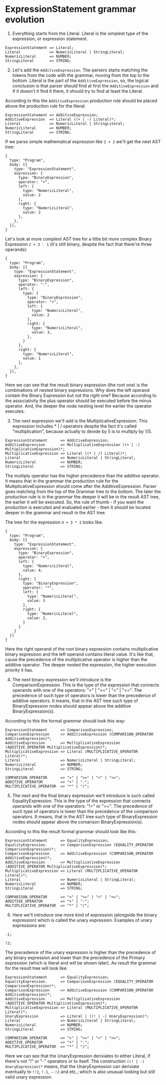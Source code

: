 # ExpressionStatement grammar evolution

1. Everything starts from the Literal. Literal is the simplest type of the expression, or expression statement.

```
ExpressionStatement => Literal;
Literal             => NumericLiteral | StringLiteral;
NumericLiteral      => NUMBER;
StringLiteral       => STRING;
```

2. Let's add the `AdditiveExpression`. The parsers starts matching the tokens from the code with the grammar, moving from the top to the bottom. Literal is the
part of the `AdditiveExpression`, so, the logical conclusion is that parser should find at first the `AdditiveExpression` and if it doesn't it find it there,
it should try to find at least the Literal.

According to this the `AdditiveExpression` production rule should be placed above the production rule for the literal.

```
ExpressionStatement => AdditiveExpression;
AdditiveExpression  => Literal ((+ | -) Literal)*;
Literal             => NumericLiteral | StringLiteral;
NumericLiteral      => NUMBER;
StringLiteral       => STRING;
```

If we parse simple mathematical expression like `2 + 2` we'll get the next AST tree:

```
{
  type: "Program",
  body: [{
    type: "ExpressionStatement",
    expression: {
      type: "BinaryExpression",
      operator: "+",
      left: {
        type: "NumericLiteral",
        value: 2
      },
      right: {
        type: "NumericLiteral",
        value: 2
      },
    },
  }],
}
```

Let's look at more complext AST tree for a little bit more complex Binary Expression `2 + 3 - 1` (it's still binary, despite the fact that there're three operands):

```
{
  type: "Program",
  body: [{
    type: "ExpressionStatement",
    expression: {
      type: "BinaryExpression",
      operator: "-",
      left: {
        type: {
          type: "BinaryExpression",
          operator: "+",
          left: {
            type: "NumericLiteral",
            value: 2
          },
          right: {
            type: "NumericLiteral",
            value: 3,
          },
        }
      },
      right: {
        type: "NumericLiteral",
        value: 1
      },
    },
  }],
}
```

Here we can see that the result binary expression (the root one) is the combinations of nested binary expressions. Why does the left operand contain the Binary Expression but not the right one? Because according to the associativity the plus operator should be executed before the minus operator. And, the deeper the node nesting level the earlier the operator executes.

3. The next expression we'll add is the MultiplicativeExpression. This expression includes * | / operators despite the fact it's called "multiplication", because actually to devide by 5 is to multiply by 1/5.

```
ExpressionStatement      => AdditiveExpression;
AdditiveExpression       => MultiplicativeExpression ((+ | -) MultiplicativeExpression)*;
MultiplicativeExpression => Literal ((* | /) Literal)*;
Literal                  => NumericLiteral | StringLiteral;
NumericLiteral           => NUMBER;
StringLiteral            => STRING;
```

The multiply operator has the higher precedence than the additive operator. It means that in the grammar the production rule for the MultiplicativeExpression should come after the AdditiveExpression. Parser goes matching from the top of the Grammar tree to the bottom. The later the production rule is in the grammar the deeper it will be in the result AST tree, the earlier it will be executed. So, the rule of thumb - if you want the production is executed and evaluated earlier - then it should be located deeper in the grammar and result in the AST tree.


The tree for the expression `4 + 3 * 2` looks like:

```
{
  type: "Program",
  body: [{
    type: "ExpressionStatement",
    expression: {
      type: "BinaryExpression",
      operator: "+",
      left: {
        type: "NumericLiteral",
        value: 4,
      },
      right: {
        type: "BinaryExpression",
        operator: "*",
        left: {
          type: "NumericLiteral",
          value: 3
        },
        right: {
          type: "NumericLiteral",
          value: 2,
        }
      }
    }
  }]
}
```

Here the right operand of the root binary expression contains multiplicative binary expression and the left operand contains literal value. It's like that, cause the precedence of the multiplicative operator is higher than the additive operator. The deeper nested the expression, the higher execution priority it has.

4. The next binary expression we'll introduce is the ComparisonExpression. This is the type of the expression that connects operands with one of the operators: ">" | ">=" | "<" | "<=". 
The precedence of such type of operators is lower than the precedence of additive operators. It means, that in the AST tree such type of BinaryExpression nodes should appear above the additive BinaryExpression(s).

According to this the formal grammar should look this way:

```
ExpressionStatement      => ComparisonExpression;
ComparisonExpression     => AdditiveExpression (COMPARISON_OPERATOR AdditiveExpression)*;
AdditiveExpression       => MultiplicativeExpression (ADDITIVE_OPERATOR MultiplicativeExpression)*;
MultiplicativeExpression => Literal (MULTIPLICATIVE_OPERATOR Literal)*;
Literal                  => NumericLiteral | StringLiteral;
NumericLiteral           => NUMBER;
StringLiteral            => STRING;

COMPARISON_OPERATOR      => ">" | ">=" | "<" | "<=";
ADDITIVE_OPERATOR        => "+" | "-";
MULTIPLICATIVE_OPERATOR  => "*" | "/";
```

5. The next and the final binary expression we'll introduce is such called EqualityExpression. This is the type of the expression that connects operands with one of the operators: "!=" or "==".
The precedence of such type of operators is lower than the precedence of the comparison operators. It means, that in the AST tree such type of BinaryExpression nodes should appear above the comarison BinaryExpression(s).

According to this the result formal grammar should look like this:

```
ExpressionStatement      => EqualityExpression;
EqualityExpression.      => ComparisonExpression (EQUALITY_OPERATOR ComparisonExpression)*;
ComparisonExpression     => AdditiveExpression (COMPARISON_OPERATOR AdditiveExpression)*;
AdditiveExpression       => MultiplicativeExpression (ADDITIVE_OPERATOR MultiplicativeExpression)*;
MultiplicativeExpression => Literal (MULTIPLICATIVE_OPERATOR Literal)*;
Literal                  => NumericLiteral | StringLiteral;
NumericLiteral           => NUMBER;
StringLiteral            => STRING;

COMPARISON_OPERATOR      => ">" | ">=" | "<" | "<=";
ADDITIVE_OPERATOR        => "+" | "-";
MULTIPLICATIVE_OPERATOR  => "*" | "/";
```

6. Here we'll introduce one more kind of expression (alongside the binary expression) which is called the unary expression. Examples of unary expressions are:

```
-1; 

!2;
```

The precedence of the unary expression is higher than the precedence of any binary expression and lower than the precedence of the Primary expression (which is literal and will be shown later). As result the grammar for the result tree will look like:

```
ExpressionStatement      => EqualityExpression;
EqualityExpression.      => ComparisonExpression (EQUALITY_OPERATOR ComparisonExpression)*;
ComparisonExpression     => AdditiveExpression (COMPARISON_OPERATOR AdditiveExpression)*;
AdditiveExpression       => MultiplicativeExpression (ADDITIVE_OPERATOR MultiplicativeExpression)*;
MultiplicativeExpression => Literal (MULTIPLICATIVE_OPERATOR Literal)*;
UnaryExpression          => Literal | ((! | -) UnaryExpression)*;
Literal                  => NumericLiteral | StringLiteral;
NumericLiteral           => NUMBER;
StringLiteral            => STRING;

COMPARISON_OPERATOR      => ">" | ">=" | "<" | "<=";
ADDITIVE_OPERATOR        => "+" | "-";
MULTIPLICATIVE_OPERATOR  => "*" | "/";
```

Here we can see that the UnaryExpression deriviates to either Literal, if there's not "!" or "-" operators or to itself. The construction `((! | -) UnaryExpression)*` means, that the UnaryExpression can deriviate eventually to `!!2`, `!-1`, `--!2` and etc., which is also unusual looking but still valid unary expression.
